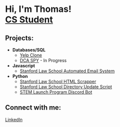 <h1>Hi, I'm Thomas! <br/><a href="https://github.com/tphamer8">CS Student</a>

<h2>Projects:</h2>

- <b>Databases/SQL</b>
  - [Yelp Clone](https://github.com/tphamer8/Yelp_Clone)
  - [DCA SPY](https://github.com/tphamer8/DCA-SPY) - In Progress
- <b>Javascript</b>
  - [Stanford Law School Automated Email System](https://github.com/tphamer8/SLS_Automated_Email_System)
- <b>Python</b>
  - [Stanford Law School HTML Scrapper](https://github.com/tphamer8/SLS_Old_Doc_Link_Updater)
  - [Stanford Law School Directory Update Script](https://github.com/tphamer8/SLS-Directory-Update-Script)
  - [STEM Launch Program Discord Bot](https://github.com/tphamer8/SLP_Discord_Bot)

<!--<h2>📺 Popular YouTube Videos</h2> -->

<h2>Connect with me:</h2>
<a href="www.linkedin.com/in/tmpham888">LinkedIn</a>
<!--
**joshmadakor1/joshmadakor1** is a ✨ _special_ ✨ repository because its `README.md` (this file) appears on your GitHub profile.

Here are some ideas to get you started:

- 🔭 I’m currently working on ...
- 🌱 I’m currently learning ...
- 👯 I’m looking to collaborate on ...
- 🤔 I’m looking for help with ...
- 💬 Ask me about ...
- 📫 How to reach me: ...
- 😄 Pronouns: ...
- ⚡ Fun fact: ...
-->
